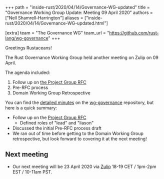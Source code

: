 +++
path = "inside-rust/2020/04/14/Governance-WG-updated"
title = "Governance Working Group Update: Meeting 09 April 2020"
authors = ["Nell Shamrell-Harrington"]
aliases = ["inside-rust/2020/04/14/Governance-WG-updated.html"]

[extra]
team = "The Governance WG"
team_url = "https://github.com/rust-lang/wg-governance"
+++

Greetings Rustaceans!

The Rust Governance Working Group held another meeting on Zulip on 09 April.

The agenda included:
1. Follow up on [the Project Group RFC](https://github.com/rust-lang/rfcs/pull/2856)
2. Pre-RFC process
3. Domain Working Group Retrospective

You can find the [detailed minutes](https://github.com/rust-lang/wg-governance/blob/master/minutes/2020.04.09.md) on the [wg-governance](https://github.com/rust-lang/wg-governance) repository, but here is a quick summary: 
* Follow up on the [Project Group RFC](https://github.com/rust-lang/rfcs/pull/2856)
  * Defined roles of "lead" and "liason" 
* Discussed the initial Pre-RFC process draft
* We ran out of time before getting to the Domain Working Group retrospective, but look forward to covering it at the next meeting!

## Next meeting
* Our next meeting will be 23 April 2020 via [Zulip](https://rust-lang.zulipchat.com/#narrow/stream/223182-wg-governance) 18-19 CET / 1pm-2pm EST / 10-11am PST.

[wg-governance]: https://github.com/rust-lang/wg-governance/
[detailed minutes]: https://github.com/rust-lang/wg-governance/blob/master/minutes/2020.04.09.md
[Zulip thread]: https://rust-lang.zulipchat.com/#narrow/stream/223182-wg-governance/topic/Meeting.202020-04-09 
